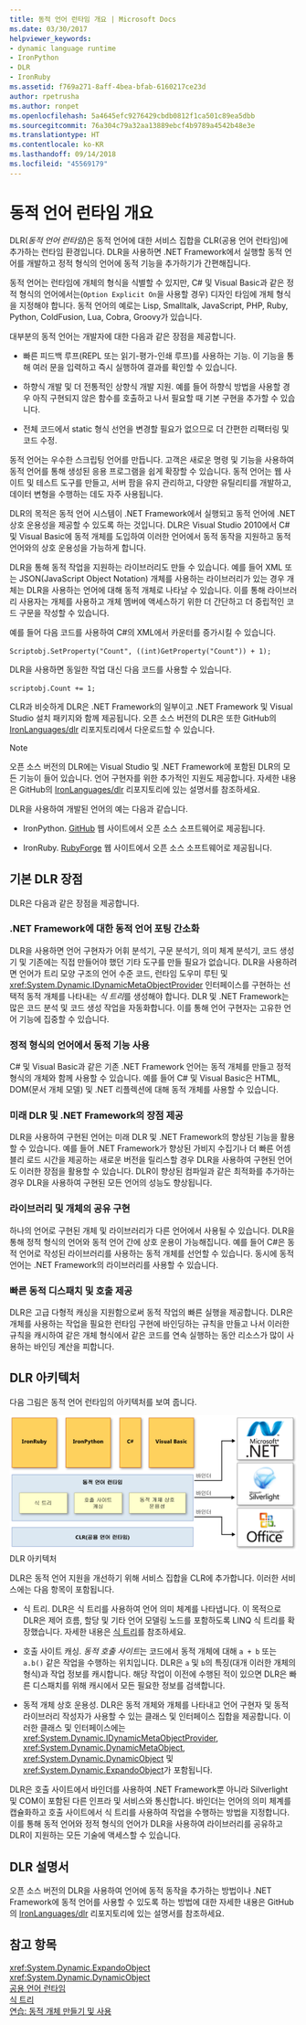 ```yaml
---
title: 동적 언어 런타임 개요 | Microsoft Docs
ms.date: 03/30/2017
helpviewer_keywords:
- dynamic language runtime
- IronPython
- DLR
- IronRuby
ms.assetid: f769a271-8aff-4bea-bfab-6160217ce23d
author: rpetrusha
ms.author: ronpet
ms.openlocfilehash: 5a4645efc9276429cbdb0812f1ca501c89ea5dbb
ms.sourcegitcommit: 76a304c79a32aa13889ebcf4b9789a4542b48e3e
ms.translationtype: HT
ms.contentlocale: ko-KR
ms.lasthandoff: 09/14/2018
ms.locfileid: "45569179"
---
```

# <a name="dynamic-language-runtime-overview"></a>동적 언어 런타임 개요
DLR(*동적 언어 런타임*)은 동적 언어에 대한 서비스 집합을 CLR(공용 언어 런타임)에 추가하는 런타임 환경입니다. DLR을 사용하면 .NET Framework에서 실행할 동적 언어를 개발하고 정적 형식의 언어에 동적 기능을 추가하기가 간편해집니다.  
  
 동적 언어는 런타임에 개체의 형식을 식별할 수 있지만, C# 및 Visual Basic과 같은 정적 형식의 언어에서는(`Option Explicit On`을 사용할 경우) 디자인 타임에 개체 형식을 지정해야 합니다. 동적 언어의 예로는 Lisp, Smalltalk, JavaScript, PHP, Ruby, Python, ColdFusion, Lua, Cobra, Groovy가 있습니다.  
  
 대부분의 동적 언어는 개발자에 대한 다음과 같은 장점을 제공합니다.  
  
-   빠른 피드백 루프(REPL 또는 읽기-평가-인쇄 루프)를 사용하는 기능. 이 기능을 통해 여러 문을 입력하고 즉시 실행하여 결과를 확인할 수 있습니다.  
  
-   하향식 개발 및 더 전통적인 상향식 개발 지원. 예를 들어 하향식 방법을 사용할 경우 아직 구현되지 않은 함수를 호출하고 나서 필요할 때 기본 구현을 추가할 수 있습니다.  
  
-   전체 코드에서 static 형식 선언을 변경할 필요가 없으므로 더 간편한 리팩터링 및 코드 수정.  
  
 동적 언어는 우수한 스크립팅 언어를 만듭니다. 고객은 새로운 명령 및 기능을 사용하여 동적 언어를 통해 생성된 응용 프로그램을 쉽게 확장할 수 있습니다. 동적 언어는 웹 사이트 및 테스트 도구를 만들고, 서버 팜을 유지 관리하고, 다양한 유틸리티를 개발하고, 데이터 변형을 수행하는 데도 자주 사용됩니다.  
  
 DLR의 목적은 동적 언어 시스템이 .NET Framework에서 실행되고 동적 언어에 .NET 상호 운용성을 제공할 수 있도록 하는 것입니다. DLR은 Visual Studio 2010에서 C# 및 Visual Basic에 동적 개체를 도입하여 이러한 언어에서 동적 동작을 지원하고 동적 언어와의 상호 운용성을 가능하게 합니다.  
  
 DLR을 통해 동적 작업을 지원하는 라이브러리도 만들 수 있습니다. 예를 들어 XML 또는 JSON(JavaScript Object Notation) 개체를 사용하는 라이브러리가 있는 경우 개체는 DLR을 사용하는 언어에 대해 동적 개체로 나타날 수 있습니다. 이를 통해 라이브러리 사용자는 개체를 사용하고 개체 멤버에 액세스하기 위한 더 간단하고 더 중립적인 코드 구문을 작성할 수 있습니다.  
  
 예를 들어 다음 코드를 사용하여 C#의 XML에서 카운터를 증가시킬 수 있습니다.  
  
 `Scriptobj.SetProperty("Count", ((int)GetProperty("Count")) + 1);`  
  
 DLR을 사용하면 동일한 작업 대신 다음 코드를 사용할 수 있습니다.  
  
 `scriptobj.Count += 1;`  
  
 CLR과 비슷하게 DLR은 .NET Framework의 일부이고 .NET Framework 및 Visual Studio 설치 패키지와 함께 제공됩니다. 오픈 소스 버전의 DLR은 또한 GitHub의 [IronLanguages/dlr](https://github.com/IronLanguages/dlr) 리포지토리에서 다운로드할 수 있습니다.  
  
> [!NOTE]
>  오픈 소스 버전의 DLR에는 Visual Studio 및 .NET Framework에 포함된 DLR의 모든 기능이 들어 있습니다. 언어 구현자를 위한 추가적인 지원도 제공합니다. 자세한 내용은 GitHub의 [IronLanguages/dlr](https://github.com/IronLanguages/dlr) 리포지토리에 있는 설명서를 참조하세요. 
  
 DLR을 사용하여 개발된 언어의 예는 다음과 같습니다.  
  
-   IronPython. [GitHub](https://github.com/IronLanguages/ironpython2) 웹 사이트에서 오픈 소스 소프트웨어로 제공됩니다.  
  
-   IronRuby. [RubyForge](https://go.microsoft.com/fwlink/?LinkId=141044) 웹 사이트에서 오픈 소스 소프트웨어로 제공됩니다.  
  
## <a name="primary-dlr-advantages"></a>기본 DLR 장점  
 DLR은 다음과 같은 장점을 제공합니다.  
  
### <a name="simplifies-porting-dynamic-languages-to-the-net-framework"></a>.NET Framework에 대한 동적 언어 포팅 간소화  
 DLR을 사용하면 언어 구현자가 어휘 분석기, 구문 분석기, 의미 체계 분석기, 코드 생성기 및 기존에는 직접 만들어야 했던 기타 도구를 만들 필요가 없습니다. DLR을 사용하려면 언어가 트리 모양 구조의 언어 수준 코드, 런타임 도우미 루틴 및 <xref:System.Dynamic.IDynamicMetaObjectProvider> 인터페이스를 구현하는 선택적 동적 개체를 나타내는 *식 트리*를 생성해야 합니다. DLR 및 .NET Framework는 많은 코드 분석 및 코드 생성 작업을 자동화합니다. 이를 통해 언어 구현자는 고유한 언어 기능에 집중할 수 있습니다.  
  
### <a name="enables-dynamic-features-in-statically-typed-languages"></a>정적 형식의 언어에서 동적 기능 사용  
 C# 및 Visual Basic과 같은 기존 .NET Framework 언어는 동적 개체를 만들고 정적 형식의 개체와 함께 사용할 수 있습니다. 예를 들어 C# 및 Visual Basic은 HTML, DOM(문서 개체 모델) 및 .NET 리플렉션에 대해 동적 개체를 사용할 수 있습니다.  
  
### <a name="provides-future-benefits-of-the-dlr-and-net-framework"></a>미래 DLR 및 .NET Framework의 장점 제공  
 DLR을 사용하여 구현된 언어는 미래 DLR 및 .NET Framework의 향상된 기능을 활용할 수 있습니다. 예를 들어 .NET Framework가 향상된 가비지 수집기나 더 빠른 어셈블리 로드 시간을 제공하는 새로운 버전을 릴리스할 경우 DLR을 사용하여 구현된 언어도 이러한 장점을 활용할 수 있습니다. DLR이 향상된 컴파일과 같은 최적화를 추가하는 경우 DLR을 사용하여 구현된 모든 언어의 성능도 향상됩니다.  
  
### <a name="enables-sharing-of-libraries-and-objects"></a>라이브러리 및 개체의 공유 구현  
 하나의 언어로 구현된 개체 및 라이브러리가 다른 언어에서 사용될 수 있습니다. DLR을 통해 정적 형식의 언어와 동적 언어 간에 상호 운용이 가능해집니다. 예를 들어 C#은 동적 언어로 작성된 라이브러리를 사용하는 동적 개체를 선언할 수 있습니다. 동시에 동적 언어는 .NET Framework의 라이브러리를 사용할 수 있습니다.  
  
### <a name="provides-fast-dynamic-dispatch-and-invocation"></a>빠른 동적 디스패치 및 호출 제공  
 DLR은 고급 다형적 캐싱을 지원함으로써 동적 작업의 빠른 실행을 제공합니다. DLR은 개체를 사용하는 작업을 필요한 런타임 구현에 바인딩하는 규칙을 만들고 나서 이러한 규칙을 캐시하여 같은 개체 형식에서 같은 코드를 연속 실행하는 동안 리소스가 많이 사용하는 바인딩 계산을 피합니다.  
  
## <a name="dlr-architecture"></a>DLR 아키텍처  
 다음 그림은 동적 언어 런타임의 아키텍처를 보여 줍니다.  
  
 ![동적 언어 런타임 아키텍처 개요](../../../docs/framework/reflection-and-codedom/media/dlr-archoverview.png "DLR_ArchOverview")  
DLR 아키텍처  
  
 DLR은 동적 언어 지원을 개선하기 위해 서비스 집합을 CLR에 추가합니다. 이러한 서비스에는 다음 항목이 포함됩니다.  
  
-   식 트리. DLR은 식 트리를 사용하여 언어 의미 체계를 나타냅니다. 이 목적으로 DLR은 제어 흐름, 할당 및 기타 언어 모델링 노드를 포함하도록 LINQ 식 트리를 확장했습니다. 자세한 내용은 [식 트리](https://msdn.microsoft.com/library/fb1d3ed8-d5b0-4211-a71f-dd271529294b)를 참조하세요.  
  
-   호출 사이트 캐싱. *동적 호출 사이트*는 코드에서 동적 개체에 대해 `a + b` 또는 `a.b()` 같은 작업을 수행하는 위치입니다. DLR은 `a` 및 `b`의 특징(대개 이러한 개체의 형식)과 작업 정보를 캐시합니다. 해당 작업이 이전에 수행된 적이 있으면 DLR은 빠른 디스패치를 위해 캐시에서 모든 필요한 정보를 검색합니다.  
  
-   동적 개체 상호 운용성. DLR은 동적 개체와 개체를 나타내고 언어 구현자 및 동적 라이브러리 작성자가 사용할 수 있는 클래스 및 인터페이스 집합을 제공합니다. 이러한 클래스 및 인터페이스에는 <xref:System.Dynamic.IDynamicMetaObjectProvider>, <xref:System.Dynamic.DynamicMetaObject>, <xref:System.Dynamic.DynamicObject> 및 <xref:System.Dynamic.ExpandoObject>가 포함됩니다.  
  
 DLR은 호출 사이트에서 바인더를 사용하여 .NET Framework뿐 아니라 Silverlight 및 COM이 포함된 다른 인프라 및 서비스와 통신합니다. 바인더는 언어의 의미 체계를 캡슐화하고 호출 사이트에서 식 트리를 사용하여 작업을 수행하는 방법을 지정합니다. 이를 통해 동적 언어와 정적 형식의 언어가 DLR을 사용하여 라이브러리를 공유하고 DLR이 지원하는 모든 기술에 액세스할 수 있습니다.  
  
## <a name="dlr-documentation"></a>DLR 설명서  
 오픈 소스 버전의 DLR을 사용하여 언어에 동적 동작을 추가하는 방법이나 .NET Framework에 동적 언어를 사용할 수 있도록 하는 방법에 대한 자세한 내용은 GitHub의 [IronLanguages/dlr](https://github.com/IronLanguages/dlr/tree/master/Docs) 리포지토리에 있는 설명서를 참조하세요.  
  
## <a name="see-also"></a>참고 항목  
 <xref:System.Dynamic.ExpandoObject>  
 <xref:System.Dynamic.DynamicObject>  
 [공용 언어 런타임](../../../docs/standard/clr.md)  
 [식 트리](https://msdn.microsoft.com/library/fb1d3ed8-d5b0-4211-a71f-dd271529294b)  
 [연습: 동적 개체 만들기 및 사용](~/docs/csharp/programming-guide/types/walkthrough-creating-and-using-dynamic-objects.md)
